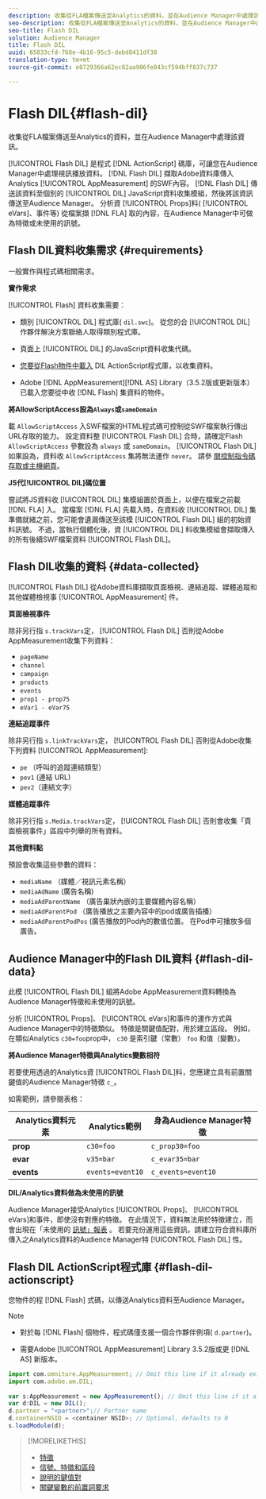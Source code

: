 ```yaml
---
description: 收集從FLA檔案傳送至Analytics的資料，並在Audience Manager中處理該資訊。
seo-description: 收集從FLA檔案傳送至Analytics的資料，並在Audience Manager中處理該資訊。
seo-title: Flash DIL
solution: Audience Manager
title: Flash DIL
uuid: 65833cfd-768e-4b16-95c5-debd8411df38
translation-type: tm+mt
source-git-commit: e8729366a62ec82aa906fe043cf594bff837c737

---
```



# Flash DIL{#flash-dil}

收集從FLA檔案傳送至Analytics的資料，並在Audience Manager中處理該資訊。

<!-- 

c_flash_dil_toc.xml

 -->

[!UICONTROL Flash DIL] 是程式 [!DNL ActionScript] 碼庫，可讓您在Audience Manager中處理視訊播放資料。 [!DNL Flash DIL] 擷取Adobe資料庫傳入Analytics [!UICONTROL AppMeasurement] 的SWF內容。 [!DNL Flash DIL] 傳送該資料至個別的 [!UICONTROL DIL] JavaScript資料收集模組，然後將該資訊傳送至Audience Manager。 分析資 [!UICONTROL Props]料( [!UICONTROL eVars]、事件等) 從檔案擷 [!DNL FLA] 取的內容，在Audience Manager中可做為特徵或未使用的訊號。

## Flash DIL資料收集需求 {#requirements}

一般實作與程式碼相關需求。

<!-- 

c_flash_dil_intro.xml

 -->

**實作需求**

[!UICONTROL Flash] 資料收集需要：

* 類別 [!UICONTROL DIL] 程式庫( `dil.swc`)。 從您的合 [!UICONTROL DIL] 作夥伴解決方案聯絡人取得類別程式庫。

* 頁面上 [!UICONTROL DIL] 的JavaScript資料收集代碼。
* [您要從Flash物件中載入](../dil/dil-flash.md#flash-dil-actionscript) DIL ActionScript程式庫，以收集資料。
* Adobe [!DNL AppMeasurement][!DNL AS] Library（3.5.2版或更新版本）已載入您要從中收 [!DNL Flash] 集資料的物件。

**將AllowScriptAccess設為`Always`或`sameDomain`**

載 `AllowScriptAccess` 入SWF檔案的HTML程式碼可控制從SWF檔案執行傳出URL存取的能力。 設定資料整 [!UICONTROL Flash DIL] 合時，請確定Flash `AllowScriptAccess` 參數設為 `always` 或 `sameDomain`。 [!UICONTROL Flash DIL] 如果設為，資料收 `AllowScriptAccess` 集將無法運作 `never`。 請參 [閱控制指令碼存取或主機網頁](https://helpx.adobe.com/flash/kb/control-access-scripts-host-web.html)。

**JS代[!UICONTROL DIL]碼位置**

嘗試將JS資料收 [!UICONTROL DIL] 集模組置於頁面上，以便在檔案之前載 [!DNL FLA] 入。 當檔案 [!DNL FLA] 先載入時，在資料收 [!UICONTROL DIL] 集準備就緒之前，您可能會遺漏傳送至該模 [!UICONTROL Flash DIL] 組的初始資料訊號。 不過，當執行個體化後，資 [!UICONTROL DIL] 料收集模組會擷取傳入的所有後續SWF檔案資料 [!UICONTROL Flash DIL]。

## Flash DIL收集的資料 {#data-collected}

[!UICONTROL Flash DIL] 從Adobe資料庫擷取頁面檢視、連結追蹤、媒體追蹤和其他媒體檢視事 [!UICONTROL AppMeasurement] 件。

<!-- 

r_flash_dil_data_collected.xml

 -->

**頁面檢視事件**

除非另行指 `s.trackVars`定， [!UICONTROL Flash DIL] 否則從Adobe AppMeasurement收集下列資料：

* `pageName`
* `channel`
* `campaign`
* `products`
* `events`
* `prop1 - prop75`
* `eVar1 - eVar75`

**連結追蹤事件**

除非另行指 `s.linkTrackVars`定， [!UICONTROL Flash DIL] 否則從Adobe收集下列資料 [!UICONTROL AppMeasurement]:

* `pe` （呼叫的追蹤連結類型）
* `pev1` (連結 URL)
* `pev2`（連結文字）

**媒體追蹤事件**

除非另行指 `s.Media.trackVars`定， [!UICONTROL Flash DIL] 否則會收集「頁面檢視事件」區段中列舉的所有資料。

**其他資料點**

預設會收集這些參數的資料：

* `mediaName` （媒體／視訊元素名稱）
* `mediaAdName` (廣告名稱)
* `mediaAdParentName` （廣告巢狀內嵌的主要媒體內容名稱）
* `mediaAdParentPod` （廣告播放之主要內容中的pod或廣告插播）
* `mediaAdParentPodPos` (廣告播放的Pod內的數值位置。 在Pod中可播放多個廣告。

## Audience Manager中的Flash DIL資料 {#flash-dil-data}

此模 [!UICONTROL Flash DIL] 組將Adobe AppMeasurement資料轉換為Audience Manager特徵和未使用的訊號。

<!-- 

c_flash_dil_in_aam.xml

 -->

分析 [!UICONTROL Props]、 [!UICONTROL eVars]和事件的運作方式與Audience Manager中的特徵類似。 特徵是關鍵值配對，用於建立區段。 例如，在類似Analytics `c30=foo`prop中， `c30` 是索引鍵（常數） `foo` 和值（變數）。

**將Audience Manager特徵與Analytics變數相符**

若要使用透過的Analytics資 [!UICONTROL Flash DIL]料，您應建立具有前置關鍵值的Audience Manager特徵 `c_`。

如需範例，請參閱表格：

| Analytics資料元素 | Analytics範例 | 身為Audience Manager特徵 |
|---|---|---|
| **prop** | `c30=foo` | `c_prop30=foo` |
| **evar** | `v35=bar` | `c_evar35=bar` |
| **events** | `events=event10` | `c_events=event10` |

**DIL/Analytics資料做為未使用的訊號**

Audience Manager接受Analytics [!UICONTROL Props]、 [!UICONTROL eVars]和事件，即使沒有對應的特徵。 在此情況下，資料無法用於特徵建立，而會出現在「未使用的 [訊號」報表](../reporting/dynamic-reports/unused-signals.md) 。 若要充份運用這些資訊，請建立符合資料庫所傳入之Analytics資料的Audience Manager特 [!UICONTROL Flash DIL] 性。

## Flash DIL ActionScript程式庫 {#flash-dil-actionscript}

您物件的程 [!DNL Flash] 式碼，以傳送Analytics資料至Audience Manager。

<!-- 

r_flash_dil_actionscript.xml

 -->

>[!NOTE]
>
>* 對於每 [!DNL Flash] 個物件，程式碼僅支援一個合作夥伴例項( `d.partner`)。
   >
   >
* 需要Adobe [!UICONTROL AppMeasurement] Library 3.5.2版或更 [!DNL AS] 新版本。


```js
import com.omniture.AppMeasurement; // Omit this line if it already exists in the code 
import com.adobe.am.DIL; 
  
var s:AppMeasurement = new AppMeasurement(); // Omit this line if it already exists in the code 
var d:DIL = new DIL(); 
d.partner = "<partner>";// Partner name 
d.containerNSID = <container NSID>; // Optional, defaults to 0 
s.loadModule(d);
```

>[!MORELIKETHIS]
>
>* [特徵](../features/traits/trait-details-page.md)
>* [信號、特徵和區段](../reference/signal-trait-segment.md)
>* [說明的鍵值對](../reference/key-value-pairs-explained.md)
>* [關鍵變數的前置詞要求](../features/traits/trait-variable-prefixes.md)

